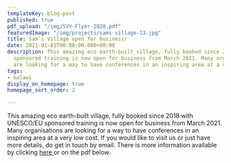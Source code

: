 ```yaml
---
templateKey: blog-post
published: true
pdf_upload: "/img/SVV-Flyer-2020.pdf"
featuredImage: "/img/projects/sams-village-13.jpg"
title: Sam’s Village open for business!
date: 2021-01-01T00:00:00.000+00:00
description: This amazing eco earth-built village, fully booked since 2018 with UNESCO/EU
  sponsored training is now open for business from March 2021. Many organisations
  are looking for a way to have conferences in an inspiring area at a very low cost.
tags:
- malawi
display_on_homepage: true
homepage_sort_order: 2

---
```

This amazing eco earth-built village, fully booked since 2018 with UNESCO/EU sponsored training is now open for business from March 2021. Many organisations are looking for a way to have conferences in an inspiring area at a very low cost. If you would like to visit us or just have more details, do get in touch by email. There is more information available by clicking [here ](https://africanvisionmalawi.cmail20.com/t/y-i-uttink-l-y/)or on the pdf below.